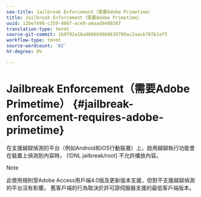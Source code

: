 ```yaml
---
seo-title: Jailbreak Enforcement（需要Adobe Primetime）
title: Jailbreak Enforcement（需要Adobe Primetime）
uuid: 12be7499-c359-406f-ace9-a4aad9e00207
translation-type: tm+mt
source-git-commit: 1b9792a10ad606b99b6639799ac2aacb707b2af5
workflow-type: tm+mt
source-wordcount: '82'
ht-degree: 0%

---
```



# Jailbreak Enforcement（需要Adobe Primetime） {#jailbreak-enforcement-requires-adobe-primetime}

在支援越獄偵測的平台（例如Android和iOS行動裝置）上，啟用越獄執行功能會在裝置上偵測到內容時， [!DNL jailbreak/root] 不允許播放內容。

>[!NOTE]
>
>此使用規則受Adobe Access用戶端4.0版及更新版本支援，但對不支援越獄偵測的平台沒有影響。 舊客戶端的行為取決於許可證伺服器支援的最低客戶端版本。

